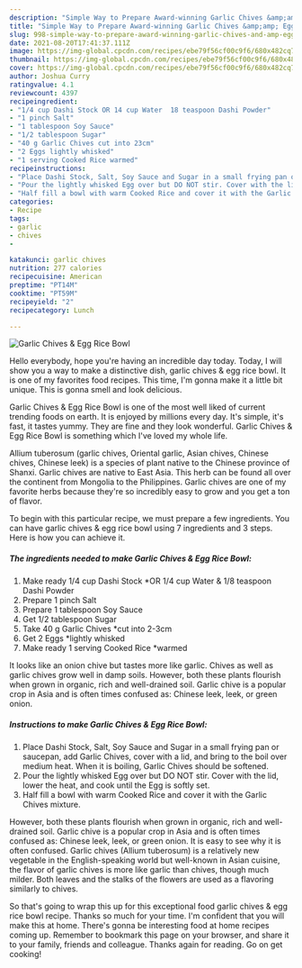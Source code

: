 ```yaml
---
description: "Simple Way to Prepare Award-winning Garlic Chives &amp;amp; Egg Rice Bowl"
title: "Simple Way to Prepare Award-winning Garlic Chives &amp;amp; Egg Rice Bowl"
slug: 998-simple-way-to-prepare-award-winning-garlic-chives-and-amp-egg-rice-bowl
date: 2021-08-20T17:41:37.111Z
image: https://img-global.cpcdn.com/recipes/ebe79f56cf00c9f6/680x482cq70/garlic-chives-egg-rice-bowl-recipe-main-photo.jpg
thumbnail: https://img-global.cpcdn.com/recipes/ebe79f56cf00c9f6/680x482cq70/garlic-chives-egg-rice-bowl-recipe-main-photo.jpg
cover: https://img-global.cpcdn.com/recipes/ebe79f56cf00c9f6/680x482cq70/garlic-chives-egg-rice-bowl-recipe-main-photo.jpg
author: Joshua Curry
ratingvalue: 4.1
reviewcount: 4397
recipeingredient:
- "1/4 cup Dashi Stock OR 14 cup Water  18 teaspoon Dashi Powder"
- "1 pinch Salt"
- "1 tablespoon Soy Sauce"
- "1/2 tablespoon Sugar"
- "40 g Garlic Chives cut into 23cm"
- "2 Eggs lightly whisked"
- "1 serving Cooked Rice warmed"
recipeinstructions:
- "Place Dashi Stock, Salt, Soy Sauce and Sugar in a small frying pan or saucepan, add Garlic Chives, cover with a lid, and bring to the boil over medium heat. When it is boiling, Garlic Chives should be softened."
- "Pour the lightly whisked Egg over but DO NOT stir. Cover with the lid, lower the heat, and cook until the Egg is softly set."
- "Half fill a bowl with warm Cooked Rice and cover it with the Garlic Chives mixture."
categories:
- Recipe
tags:
- garlic
- chives
- 

katakunci: garlic chives  
nutrition: 277 calories
recipecuisine: American
preptime: "PT14M"
cooktime: "PT59M"
recipeyield: "2"
recipecategory: Lunch

---
```



![Garlic Chives &amp; Egg Rice Bowl](https://img-global.cpcdn.com/recipes/ebe79f56cf00c9f6/680x482cq70/garlic-chives-egg-rice-bowl-recipe-main-photo.jpg)

Hello everybody, hope you're having an incredible day today. Today, I will show you a way to make a distinctive dish, garlic chives &amp; egg rice bowl. It is one of my favorites food recipes. This time, I'm gonna make it a little bit unique. This is gonna smell and look delicious.

Garlic Chives &amp; Egg Rice Bowl is one of the most well liked of current trending foods on earth. It is enjoyed by millions every day. It's simple, it's fast, it tastes yummy. They are fine and they look wonderful. Garlic Chives &amp; Egg Rice Bowl is something which I've loved my whole life.

Allium tuberosum (garlic chives, Oriental garlic, Asian chives, Chinese chives, Chinese leek) is a species of plant native to the Chinese province of Shanxi. Garlic chives are native to East Asia. This herb can be found all over the continent from Mongolia to the Philippines. Garlic chives are one of my favorite herbs because they&#39;re so incredibly easy to grow and you get a ton of flavor.


To begin with this particular recipe, we must prepare a few ingredients. You can have garlic chives &amp; egg rice bowl using 7 ingredients and 3 steps. Here is how you can achieve it.

<!--inarticleads1-->

##### The ingredients needed to make Garlic Chives &amp; Egg Rice Bowl:

1. Make ready 1/4 cup Dashi Stock *OR 1/4 cup Water &amp; 1/8 teaspoon Dashi Powder
1. Prepare 1 pinch Salt
1. Prepare 1 tablespoon Soy Sauce
1. Get 1/2 tablespoon Sugar
1. Take 40 g Garlic Chives *cut into 2-3cm
1. Get 2 Eggs *lightly whisked
1. Make ready 1 serving Cooked Rice *warmed


It looks like an onion chive but tastes more like garlic. Chives as well as garlic chives grow well in damp soils. However, both these plants flourish when grown in organic, rich and well-drained soil. Garlic chive is a popular crop in Asia and is often times confused as: Chinese leek, leek, or green onion. 

<!--inarticleads2-->

##### Instructions to make Garlic Chives &amp; Egg Rice Bowl:

1. Place Dashi Stock, Salt, Soy Sauce and Sugar in a small frying pan or saucepan, add Garlic Chives, cover with a lid, and bring to the boil over medium heat. When it is boiling, Garlic Chives should be softened.
1. Pour the lightly whisked Egg over but DO NOT stir. Cover with the lid, lower the heat, and cook until the Egg is softly set.
1. Half fill a bowl with warm Cooked Rice and cover it with the Garlic Chives mixture.


However, both these plants flourish when grown in organic, rich and well-drained soil. Garlic chive is a popular crop in Asia and is often times confused as: Chinese leek, leek, or green onion. It is easy to see why it is often confused. Garlic chives (Allium tuberosum) is a relatively new vegetable in the English-speaking world but well-known in Asian cuisine, the flavor of garlic chives is more like garlic than chives, though much milder. Both leaves and the stalks of the flowers are used as a flavoring similarly to chives. 

So that's going to wrap this up for this exceptional food garlic chives &amp; egg rice bowl recipe. Thanks so much for your time. I'm confident that you will make this at home. There's gonna be interesting food at home recipes coming up. Remember to bookmark this page on your browser, and share it to your family, friends and colleague. Thanks again for reading. Go on get cooking!

